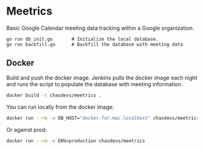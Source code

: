 # Meetrics

Basic Google Calendar meeting data tracking within a Google organization.

```
go run db_init.go       # Initialize the local database.
go run backfill.go      # Backfill the database with meeting data
```

## Docker

Build and push the docker image. Jenkins pulls the docker image each night and runs the script to populate the database with meeting information.

```bash
docker build -t chasdevs/meetrics .
```

You can run locally from the docker image:

```bash
docker run --rm -e DB_HOST="docker.for.mac.localhost" chasdevs/meetrics
```

Or against prod:
```bash
docker run --rm -e ENV=production chasdevs/meetrics
```